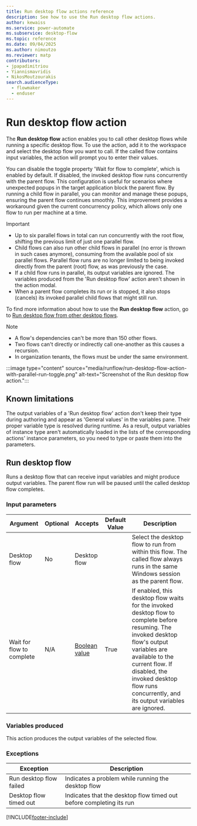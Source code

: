 ```yaml
---
title: Run desktop flow actions reference
description: See how to use the Run desktop flow actions.
author: kewaiss
ms.service: power-automate
ms.subservice: desktop-flow
ms.topic: reference
ms.date: 09/04/2025
ms.author: nimoutzo
ms.reviewer: matp
contributors:
- jpapadimitriou
- Yiannismavridis
- NikosMoutzourakis
search.audienceType: 
  - flowmaker
  - enduser
---
```


# Run desktop flow action

The **Run desktop flow** action enables you to call other desktop flows while running a specific desktop flow. To use the action, add it to the workspace and select the desktop flow you want to call. If the called flow contains input variables, the action will prompt you to enter their values.

You can disable the toggle property 'Wait for flow to complete', which is enabled by default. If disabled, the invoked desktop flow runs concurrently with the parent flow. This configuration is useful for scenarios where unexpected popups in the target application block the parent flow. By running a child flow in parallel, you can monitor and manage these popups, ensuring the parent flow continues smoothly. This improvement provides a workaround given the current concurrency policy, which allows only one flow to run per machine at a time.

>[!IMPORTANT]
>
> - Up to six parallel flows in total can run concurrently with the root flow, shifting the previous limit of just one parallel flow.
> - Child flows can also run other child flows in parallel (no error is thrown in such cases anymore), consuming from the available pool of six parallel flows. Parallel flow runs are no longer limited to being invoked directly from the parent (root) flow, as was previously the case.
> - If a child flow runs in parallel, its output variables are ignored. The variables produced from the 'Run desktop flow' action aren't shown in the action modal.
> - When a parent flow completes its run or is stopped, it also stops (cancels) its invoked parallel child flows that might still run.

To find more information about how to use the **Run desktop flow** action, go to [Run desktop flow from other desktop flows](../how-to/run-desktop-flow-action.md).

>[!NOTE]
>
> - A flow's dependencies can't be more than 150 other flows.
> - Two flows can't directly or indirectly call one-another as this causes a recursion.
> - In organization tenants, the flows must be under the same environment.

:::image type="content" source="media/runflow/run-desktop-flow-action-with-parallel-run-toggle.png" alt-text="Screenshot of the Run desktop flow action.":::

## Known limitations

The output variables of a 'Run desktop flow' action don't keep their type during authoring and appear as 'General values' in the variables pane. Their proper variable type is resolved during runtime. As a result, output variables of instance type aren't automatically loaded in the lists of the corresponding actions' instance parameters, so you need to type or paste them into the parameters.

## <a name="runflow"></a> Run desktop flow

Runs a desktop flow that can receive input variables and might produce output variables. The parent flow run will be paused until the called desktop flow completes.

### Input parameters

|Argument|Optional|Accepts|Default Value|Description|
|-----|-----|-----|-----|-----|
|Desktop flow|No|Desktop flow||Select the desktop flow to run from within this flow. The called flow always runs in the same Windows session as the parent flow.|
|Wait for flow to complete|N/A|[Boolean value](../variable-data-types.md#boolean-value)|True|If enabled, this desktop flow waits for the invoked desktop flow to complete before resuming. The invoked desktop flow's output variables are available to the current flow. If disabled, the invoked desktop flow runs concurrently, and its output variables are ignored.|

### Variables produced

This action produces the output variables of the selected flow.

### <a name="runflow_onerror"></a> Exceptions

|Exception|Description|
|-----|-----|
|Run desktop flow failed|Indicates a problem while running the desktop flow|
|Desktop flow timed out|Indicates that the desktop flow timed out before completing its run|

[!INCLUDE[footer-include](../../includes/footer-banner.md)]
